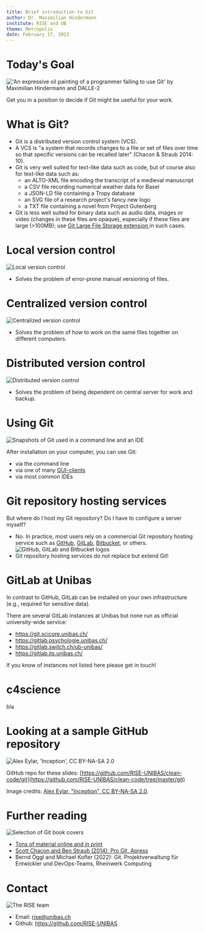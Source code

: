 ```yaml
---
title: Brief introduction to Git
author: Dr. Maximilian Hindermann
institute: RISE and UB
theme: Metropolis
date: February 17, 2023
---
```


# Today's Goal

![](images/git.png "'An expressive oil painting of a programmer failing to use Git' by Maximilian Hindermann and DALLE-2")

Get you in a position to decide if Git might be useful for your work.

# What is Git?

- Git is a distributed version control system (VCS).
- A VCS is "a system that records changes to a file or set of files over time so that specific versions can be recalled later" (Chacon & Straub 2014: 10).
- Git is very well suited for text-like data such as code, but of course also for text-like data such as:
    - an ALTO-XML file encoding the transcript of a medieval manuscript
    - a CSV file recording numerical weather data for Basel
    - a JSON-LD file containing a Tropy database
    - an SVG file of a research project's fancy new logo
    - a TXT file containing a novel from Project Gutenberg
- Git is less well suited for binary data such as audio data, images or video (changes in these files are opaque), especially if these files are large (>100MB); use [Git Large File Storage extension ](https://git-lfs.com/)in such cases.

# Local version control

![](images/local.png "Local version control")

- Solves the problem of error-prone manual versioning of files.

# Centralized version control

![](images/centralized.png "Centralized version control")

- Solves the problem of how to work on the same files together on different computers.

# Distributed version control

![](images/distributed.png "Distributed version control")

- Solves the problem of being dependent on central server for work and backup.

# Using Git

![](images/use.png "Snapshots of Git used in a command line and an IDE")

After installation on your computer, you can use Git:

- via the command line
- via one of many [GUI-clients](https://git-scm.com/downloads/guis)
- via most common IDEs

# Git repository hosting services

But where do I host my Git repository? Do I have to configure a server myself? 

- No. In practice, most users rely on a commercial Git repository hosting service such as [GitHub](https://github.com/), [GitLab](https://gitlab.com/), [Bitbucket](https://bitbucket.org/), or others.
![](images/logos.png "GitHub, GitLab and Bitbucket logos")
- Git repository hosting services do not replace but extend Git!

# GitLab at Unibas

In contrast to GitHub, GitLab can be installed on your own infrastructure (e.g., required for sensitive data).

There are several GitLab instances at Unibas but none run as official university-wide service:

- https://git.scicore.unibas.ch/
- https://gitlab.psychologie.unibas.ch/
- https://gitlab.switch.ch/ub-unibas/
- https://gitlab.its.unibas.ch/

If you know of instances not listed here please get in touch!

# c4science

bla

# Looking at a sample GitHub repository

![](images/inception.png "Alex Eylar, 'Inception', CC BY-NA-SA 2.0")

GitHub repo for these slides: [https://github.com/RISE-UNIBAS/clean-code/git](https://github.com/RISE-UNIBAS/clean-code/tree/master/git)

Image credits: [Alex Eylar, "Inception", CC BY-NA-SA 2.0](https://www.flickr.com/photos/hoyvinmayvin/4829301976).

# Further reading

![](images/books.png "Selection of Git book covers")

- [Tons of material online and in print](https://git-scm.com/doc/ext)
- [Scott Chacon and Ben Straub (2014): Pro Git, Apress](https://git-scm.com/book/en/v2)
- Bernd Öggl and Michael Kofler (2022): Git. Projektverwaltung für Entwickler und DevOps-Teams, Rheinwerk Computing

# Contact

![](images/rise.jpg "The RISE team")

- Email: rise@unibas.ch 
- Github: https://github.com/RISE-UNIBAS
